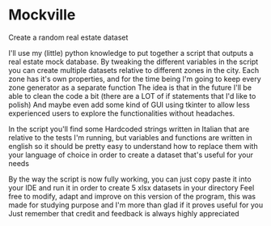 # Mockville
Create a random real estate dataset 

I'll use my (little) python knowledge to put together a script that outputs a real estate mock database.
By tweaking the different variables in the script you can create multiple datasets relative to different zones in the city.
Each zone has it's own properties, and for the time being I'm going to keep every zone generator as a separate function
The idea is that in the future I'll be able to clean the code a bit (there are a LOT of if statements that I'd like to polish)
And maybe even add some kind of GUI using tkinter to allow less experienced users to explore the functionalities without headaches.

In the script you'll find some Hardcoded strings written in Italian that are relative to the tests I'm running, but variables and functions are written in english so
it should be pretty easy to understand how to replace them with your language of choice in order to create a dataset that's useful for your needs

By the way the script is now fully working, you can just copy paste it into your IDE and run it in order to create 5 xlsx datasets in your directory
Feel free to modify, adapt and improve on this version of the program, this was made for studying purpose and I'm more than glad if it proves useful for you
Just remember that credit and feedback is always highly appreciated

